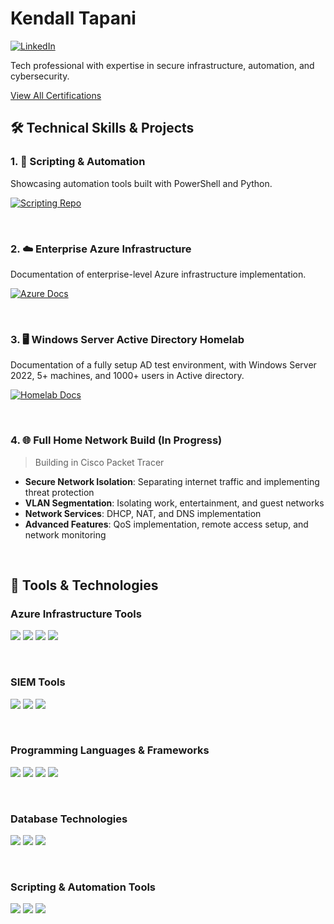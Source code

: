 # Kendall Tapani

<div align="left">
  
[![LinkedIn](https://img.shields.io/badge/-LinkedIn-0072b1?&style=for-the-badge&logo=linkedin&logoColor=white)](https://www.linkedin.com/in/kendalltapani/)

</div>

Tech professional with expertise in secure infrastructure, automation, and cybersecurity.

<div align="left">
  
[View All Certifications](https://www.credly.com/users/kendall-tapani)

</div>




## 🛠️ Technical Skills & Projects

### 1. 🤖 Scripting & Automation

Showcasing automation tools built with PowerShell and Python.

<div align="left">
  
[![Scripting Repo](https://img.shields.io/badge/📁_Scripting_&_Automation_Repo-4A154B?style=for-the-badge)](https://github.com/KendallTapani/Scripting-and-Automation/tree/main)

</div>

&nbsp;

### 2. ☁️ Enterprise Azure Infrastructure

Documentation of enterprise-level Azure infrastructure implementation.

<div align="left">
  
[![Azure Docs](https://img.shields.io/badge/📁_Azure_Infrastructure_Docs-0078D4?style=for-the-badge&logo=microsoft-azure&logoColor=white)](https://github.com/KendallTapani/Azure-Infrastructure-Setup)

</div>

&nbsp;

### 3. 🖥️ Windows Server Active Directory Homelab

Documentation of a fully setup AD test environment, with Windows Server 2022, 5+ machines, and 1000+ users in Active directory.

<div align="left">
  
[![Homelab Docs](https://img.shields.io/badge/📁_Windows_Server_Homelab_Docs-0078D6?style=for-the-badge&logo=windows&logoColor=white)](https://github.com/KendallTapani/Windows-Server-Homelab)

</div>

&nbsp;

### 4. 🌐 Full Home Network Build (In Progress)
> Building in Cisco Packet Tracer

- **Secure Network Isolation**: Separating internet traffic and implementing threat protection
- **VLAN Segmentation**: Isolating work, entertainment, and guest networks
- **Network Services**: DHCP, NAT, and DNS implementation
- **Advanced Features**: QoS implementation, remote access setup, and network monitoring

&nbsp;

## 🔧 Tools & Technologies

### Azure Infrastructure Tools

<div align="left">
    <img src="https://img.shields.io/badge/-Azure_Active_Directory-0078D4?&style=for-the-badge&logo=microsoft-azure&logoColor=white" />
    <img src="https://img.shields.io/badge/-Azure_DevOps-0078D4?&style=for-the-badge&logo=azure-devops&logoColor=white" />
    <img src="https://img.shields.io/badge/-Azure_Functions-0062AD?&style=for-the-badge&logo=azure-functions&logoColor=white" />
    <img src="https://img.shields.io/badge/-Azure_Virtual_Machines-0078D4?&style=for-the-badge&logo=microsoft-azure&logoColor=white" />
</div>

&nbsp;

### SIEM Tools

<div align="left">
    <img src="https://img.shields.io/badge/-Microsoft_Sentinel-0078D4?&style=for-the-badge&logo=Microsoft&logoColor=white" />
    <img src="https://img.shields.io/badge/-Splunk-000000?&style=for-the-badge&logo=Splunk&logoColor=white" />
    <img src="https://img.shields.io/badge/-Elastic-005571?&style=for-the-badge&logo=Elastic&logoColor=white" />
</div>

&nbsp;

### Programming Languages & Frameworks

<div align="left">
    <img src="https://img.shields.io/badge/-Python-3776AB?&style=for-the-badge&logo=python&logoColor=white" />
    <img src="https://img.shields.io/badge/-TypeScript-3178C6?&style=for-the-badge&logo=typescript&logoColor=white" />
    <img src="https://img.shields.io/badge/-JavaScript-F7DF1E?&style=for-the-badge&logo=javascript&logoColor=black" />
    <img src="https://img.shields.io/badge/-React-61DAFB?&style=for-the-badge&logo=react&logoColor=black" />
</div>

&nbsp;

### Database Technologies

<div align="left">
    <img src="https://img.shields.io/badge/-PostgreSQL-4169E1?&style=for-the-badge&logo=postgresql&logoColor=white" />
    <img src="https://img.shields.io/badge/-SQL-CC2927?&style=for-the-badge&logo=microsoft-sql-server&logoColor=white" />
    <img src="https://img.shields.io/badge/-MySQL-4479A1?&style=for-the-badge&logo=mysql&logoColor=white" />
</div>


&nbsp;

### Scripting & Automation Tools

<div align="left">
    <img src="https://img.shields.io/badge/-PowerShell-5391FE?&style=for-the-badge&logo=powershell&logoColor=white" />
    <img src="https://img.shields.io/badge/-Python-3776AB?&style=for-the-badge&logo=python&logoColor=white" />
    <img src="https://img.shields.io/badge/-Bash-4EAA25?&style=for-the-badge&logo=gnu-bash&logoColor=white" />
</div>
